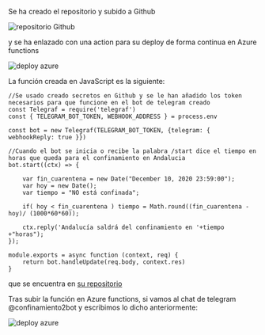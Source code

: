 Se ha creado el repositorio y subido a Github

![repositorio Github](img/3_1.png)

y se ha enlazado con una action para su deploy de forma continua en Azure functions

![deploy azure](img/3_2.png)

La función creada en JavaScript es la siguiente:

    //Se usado creado secretos en Github y se le han añadido los token necesarios para que funcione en el bot de telegram creado
    const Telegraf = require('telegraf')  
    const { TELEGRAM_BOT_TOKEN, WEBHOOK_ADDRESS } = process.env  
    
    const bot = new Telegraf(TELEGRAM_BOT_TOKEN, {telegram: { webhookReply: true }})  
    
    //Cuando el bot se inicia o recibe la palabra /start dice el tiempo en horas que queda para el confinamiento en Andalucia
    bot.start((ctx) => {

        var fin_cuarentena = new Date("December 10, 2020 23:59:00");
        var hoy = new Date();
        var tiempo = "NO está confinada";

        if( hoy < fin_cuarentena ) tiempo = Math.round((fin_cuarentena - hoy)/ (1000*60*60));
            
        ctx.reply('Andalucía saldrá del confinamiento en '+tiempo +"horas");
    });

    module.exports = async function (context, req) {  
        return bot.handleUpdate(req.body, context.res) 
    }

que se encuentra en [su repositorio](https://github.com/DanielRuizMed/BotConfinamiento/blob/main/BotConfinamiento/index.js)

Tras subir la función en Azure functions, si vamos al chat de telegram @confinamiento2bot
y escribimos lo dicho anteriormente:

![deploy azure](img/3_3.png)